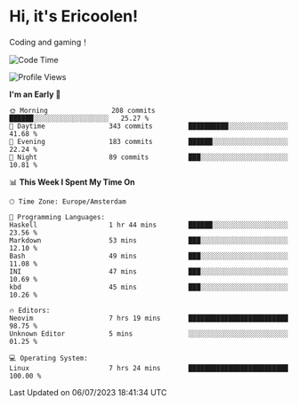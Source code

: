 # Hi, it's Ericoolen!
Coding and gaming！

<!--START_SECTION:waka-->
![Code Time](http://img.shields.io/badge/Code%20Time-883%20hrs%2047%20mins-blue)

![Profile Views](http://img.shields.io/badge/Profile%20Views-1-blue)

**I'm an Early 🐤** 

```text
🌞 Morning                208 commits         ██████░░░░░░░░░░░░░░░░░░░   25.27 % 
🌆 Daytime                343 commits         ██████████░░░░░░░░░░░░░░░   41.68 % 
🌃 Evening                183 commits         ██████░░░░░░░░░░░░░░░░░░░   22.24 % 
🌙 Night                  89 commits          ███░░░░░░░░░░░░░░░░░░░░░░   10.81 % 
```


📊 **This Week I Spent My Time On** 

```text
🕑︎ Time Zone: Europe/Amsterdam

💬 Programming Languages: 
Haskell                  1 hr 44 mins        ██████░░░░░░░░░░░░░░░░░░░   23.56 % 
Markdown                 53 mins             ███░░░░░░░░░░░░░░░░░░░░░░   12.10 % 
Bash                     49 mins             ███░░░░░░░░░░░░░░░░░░░░░░   11.08 % 
INI                      47 mins             ███░░░░░░░░░░░░░░░░░░░░░░   10.69 % 
kbd                      45 mins             ███░░░░░░░░░░░░░░░░░░░░░░   10.26 % 

🔥 Editors: 
Neovim                   7 hrs 19 mins       █████████████████████████   98.75 % 
Unknown Editor           5 mins              ░░░░░░░░░░░░░░░░░░░░░░░░░   01.25 % 

💻 Operating System: 
Linux                    7 hrs 24 mins       █████████████████████████   100.00 % 
```


 Last Updated on 06/07/2023 18:41:34 UTC
<!--END_SECTION:waka-->

